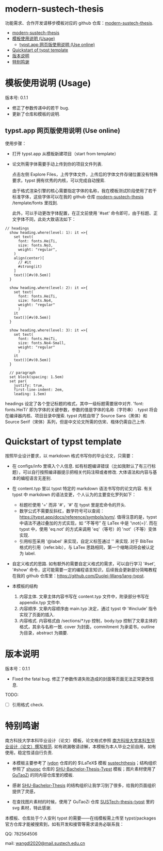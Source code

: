 # modern-sustech-thesis 

功能需求、合作开发请移步模板对应的 github 仓库：[modern-sustech-thesis](https://github.com/Duolei-Wang/modern-sustech-thesis). 

- [modern-sustech-thesis](#modern-sustech-thesis)
- [模板使用说明 (Usage)](#模板使用说明-usage)
  - [typst.app 网页版使用说明 (Use online)](#typstapp-网页版使用说明-use-online)
- [Quickstart of typst template](#quickstart-of-typst-template)
- [版本说明](#版本说明)
- [特别鸣谢](#特别鸣谢)

# 模板使用说明 (Usage)

版本号: 0.1.1

- 修正了参数传递中的若干 bug.
- 更新了仓库和模板的说明.

## typst.app 网页版使用说明 (Use online)

使用步骤：

- 打开 typst.app 从模板新建项目（start from template）

- 论文所需字体需要手动上传到你的项目文件列表.
  
  点击左侧 Explore Files，上传字体文件，上传后的字体文件存储位置没有特殊要求，typst 拥有优秀的内核，可以完成自动搜索.

  由于格式渲染引擎的核心需要指定字体的名称，我在模板测试阶段使用了若干标准字体，这些字体可以在我的 github 仓库 [modern-sustech-thesis](https://github.com/Duolei-Wang/modern-sustech-thesis) /template/fonts 里找到.
  
  此外，可以手动更改字体配置，在正文前使用 '#set' 命令即可，由于标题、正文字体不同，此处大致语法如下：

```typst
// headings
  show heading.where(level: 1): it =>{
    set text(
      font: fonts.HeiTi,
      size: fonts.No3,
      weight: "regular",
    )
    align(center)[
      // #it
      #strong(it)
    ]
    text()[#v(0.5em)]
  }

  show heading.where(level: 2): it =>{
    set text(
      font: fonts.HeiTi,
      size: fonts.No4,
      weight: "regular"
      )
    it
    text()[#v(0.5em)]
  }

  show heading.where(level: 3): it =>{
    set text(
      font: fonts.HeiTi,
      size: fonts.No4-Small,
      weight: "regular"
      )
    it
    text()[#v(0.5em)] 
  }

  // paragraph
  set block(spacing: 1.5em)
  set par(
    justify: true,
    first-line-indent: 2em,
    leading: 1.5em)
```
  headings 设定了各个登记标题的格式，其中一级标题需要居中对齐.
  'font: fonts.HeiTi' 即为字体的关键参数，参数的值是字体的名称（字符串）. typst 将会在编译器内核、项目目录中搜索. typst 内核自带了 Source Sans（黑体）和 Source Serif（宋体）系列，但是中文论文所需的仿宋、楷体仍需自己上传.
  

# Quickstart of typst template

按照毕业设计要求，以 markdown 格式书写你的毕业论文，只需要：

- 在 configs/info 里填入个人信息.
  如有标题编译错误（比如我默认了有三行标题），可以自行按照编译器提示把相关代码注释或者修改. 大体语法和内容与基本的编程语言无差别.

- 在 content.typ 里以 typst 特定的 markdown 语法书写你的论文内容. 
  有关 typst 中 markdown 的语法变更，个人认为的主要变化罗列如下：
  - 标题栏使用 '=' 而非 '#'，'#' 在 typst 里是宏命令的开头.
  - 数学公式不需要反斜杠，数学符号可以查阅：https://typst.app/docs/reference/symbols/sym/. 值得注意的是，typst 中语法不通过叠加的方式实现，如 “不等号” 在 LaTex 中是 '\not{=}'. 而在 typst 中，使用 'eq.not' 的方式来调用 'eq'（等号）的 'not'（不等）变体实现.
  - 引用标签采用 '@label' 来实现，自定义标签通过 '<label-title>' 来实现. 对于 BibTex 格式的引用（refer.bib），与 LaTex 思路相同，第一个缩略词将会被认定为 label.
  
- 自定义格式的思路.
  如有额外的需要自定义格式的需求，可以自行学习 '#set', '#show' 命令，这可能需要一定的编程语言知识，后续我会更新部分简略教程在我的 github 仓库里：https://github.com/Duolei-Wang/lang-typst.

- 本模板的结构
  1. 内容主体. 文章主体内容书写在 content.typ 文件中，附录部分书写在 appendix.typ 文件中.
  2. 内容顺序. 文章内容顺序由 main.typ 决定，通过 typst 中 '#include' 指令实现了页面的插入. 
  3. 内容格式. 内容格式由 /sections/*.typ 控制，body.typ 控制了文章主体的格式，其余与名称一致. cover 为封面，commitment 为承诺书，outline 为目录，abstract 为摘要.

# 版本说明

版本号：0.1.1

- Fixed the fatal bug.
  修正了参数传递失败造成的封面等页面无法正常更改信息.

TODO:
- [ ] 引用格式 check.


# 特别鸣谢

南方科技大学本科毕业设计（论文）模板，论文格式参照 [南方科技大学本科生毕业设计（论文）撰写规范](https://tao.sustech.edu.cn/studentService/graduation_project.html). 如有疏漏敬请谅解，本模板为本人毕业之前自用，如有使用，稳定性请自行负责. 

- 本模板主要参考了 [iydon](https://github.com/iydon) 仓库的的 $\LaTeX$ 模板 [sustechthesis](https://github.com/iydon/sustechthesis)；结构组织参照了 [shuosc](https://github.com/shuosc) 仓库的 [SHU-Bachelor-Thesis-Typst](https://github.com/shuosc/SHU-Bachelor-Thesis-Typst) 模板；图片素材使用了 [GuTaoZi](https://github.com/GuTaoZi) 的同内容仓库里的模板.

- 感谢 [SHU-Bachelor-Thesis](https://github.com/shuosc/SHU-Bachelor-Thesis-Typst) 的结构组织让我学习到了很多，给我的页面组织提供了灵感，

- 在查找图片素材的时候，使用了 GuTaoZi 仓库 [SUSTech-thesis-typst](https://github.com/GuTaoZi/SUSTech-thesis-typst) 里的svg 素材，特此感谢. 


本模板、仓库处于个人安利 typst 的需要——在线模板需上传至 typst/packages 官方仓库才能被搜索到，如有开发和接管等需求请务必联系我：

QQ: 782564506

mail: wangdl2020@mail.sustech.edu.cn